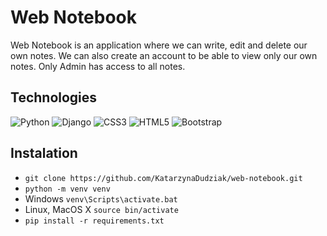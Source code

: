 # Web Notebook

Web Notebook is an application where we can write, edit and delete our own notes. We can also create an account to be able to view only our own notes. Only Admin has access to all notes.


## Technologies
![Python](https://img.shields.io/badge/python-3670A0?style=for-the-badge&logo=python&logoColor=ffdd54) ![Django](https://img.shields.io/badge/django-%23092E20.svg?style=for-the-badge&logo=django&logoColor=white)
![CSS3](https://img.shields.io/badge/css3-%231572B6.svg?style=for-the-badge&logo=css3&logoColor=white)
![HTML5](https://img.shields.io/badge/html5-%23E34F26.svg?style=for-the-badge&logo=html5&logoColor=white) ![Bootstrap](https://img.shields.io/badge/bootstrap-%23563D7C.svg?style=for-the-badge&logo=bootstrap&logoColor=white)


## Instalation
- `git clone https://github.com/KatarzynaDudziak/web-notebook.git`
- `python -m venv venv`
- Windows `venv\Scripts\activate.bat`
- Linux, MacOS X `source bin/activate`
- `pip install -r requirements.txt`
